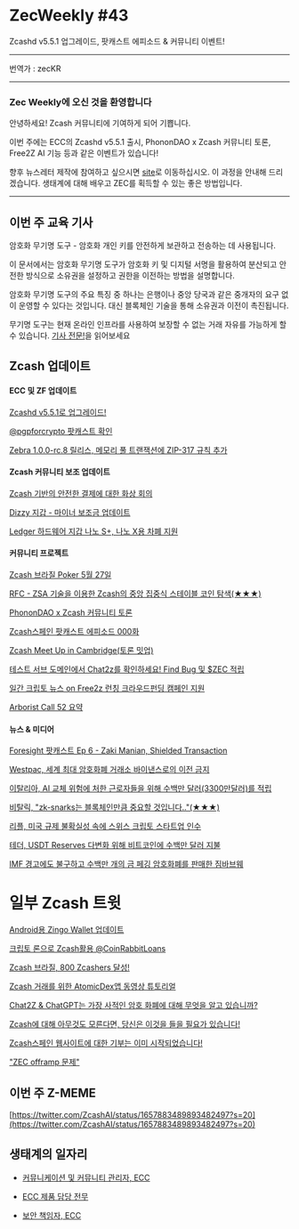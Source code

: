 # ZecWeekly #43

Zcashd v5.5.1 업그레이드, 팟캐스트 에피소드 & 커뮤니티 이벤트!

---

번역가 : zecKR

---

### Zec Weekly에 오신 것을 환영합니다

안녕하세요! Zcash 커뮤니티에 기여하게 되어 기쁩니다.

이번 주에는 ECC의 Zcashd v5.5.1 출시, PhononDAO x Zcash 커뮤니티 토론, Free2Z AI 기능 등과 같은 이벤트가 있습니다!

향후 뉴스레터 제작에 참여하고 싶으시면 [site](https://wiki.zechub.xyz/zecweekly-newsletter)로 이동하십시오. 이 과정을 안내해 드리겠습니다. 생태계에 대해 배우고 ZEC를 획득할 수 있는 좋은 방법입니다.

---

## 이번 주 교육 기사

암호화 무기명 도구 - 암호화 개인 키를 안전하게 보관하고 전송하는 데 사용됩니다.

이 문서에서는 암호화 무기명 도구가 암호화 키 및 디지털 서명을 활용하여 분산되고 안전한 방식으로 소유권을 설정하고 권한을 이전하는 방법을 설명합니다.

암호화 무기명 도구의 주요 특징 중 하나는 은행이나 중앙 당국과 같은 중개자의 요구 없이 운영할 수 있다는 것입니다. 대신 블록체인 기술을 통해 소유권과 이전이 촉진됩니다.

무기명 도구는 현재 온라인 인프라를 사용하여 보장할 수 없는 거래 자유를 가능하게 할 수 있습니다. [기사 전문!](https://free2z.com/Sqribbles/zpage/sqribbles-issue-4)을 읽어보세요


## Zcash 업데이트


#### ECC 및 ZF 업데이트

[Zcashd v5.5.1로 업그레이드!](https://github.com/zcash/zcash/releases/tag/v5.5.1)

[@pgpforcrypto 팟캐스트 확인](https://twitter.com/ElectricCoinCo/status/1659578946780909570?s=20)

[Zebra 1.0.0-rc.8 릴리스, 메모리 풀 트랜잭션에 ZIP-317 규칙 추가](https://github.com/ZcashFoundation/zebra/releases/tag/v1.0.0-rc.8)


#### Zcash 커뮤니티 보조 업데이트

[Zcash 기반의 안전한 결제에 대한 화상 회의](https://forum.zcashcommunity.com/t/zcash-based-secure-payment-infrastructure-for-a-privacy-focused-video-conferencing-service/44078/19)

[Dizzy 지갑 - 마이너 보조금 업데이트](https://forum.zcashcommunity.com/t/dizzy-wallet-minor-grants-updates/44446/8)

[Ledger 하드웨어 지갑 나노 S+, 나노 X용 차폐 지원](https://forum.zcashcommunity.com/t/shielded-support-for-ledger-hardware-wallets-nanos-nanox/44113/87)



#### 커뮤니티 프로젝트

[Zcash 브라질 Poker 5월 27일](https://twitter.com/zcashbrazil/status/1658893063664615424?s=20)

[RFC - ZSA 기술을 이용한 Zcash의 중앙 집중식 스테이블 코인 탐색(★★★)](https://forum.zcashcommunity.com/t/rfc-exploring-centralised-stablecoins-w-zsas/44635)

[PhononDAO x Zcash 커뮤니티 토론](https://twitter.com/ZecHub/status/1659682392037027841?s=20)

[Zcash스페인 팟캐스트 에피소드 000화](https://twitter.com/zcashesp/status/1657199002469777409?s=20)

[Zcash Meet Up in Cambridge(토론 밋업)](https://www.meetup.com/bostonzcash/events/293621573/) 

[테스트 서브 도메인에서 Chat2z를 확인하세요! Find Bug 및 $ZEC 적립](https://twitter.com/free2zcash/status/1658368682056138754?s=20)

[일간 크립토 뉴스 on Free2z 런칭 크라우드펀딩 캠페인 지원](https://twitter.com/alberdioni8406_/status/1659075294899101697?s=20)

[Arborist Call 52 요약](https://twitter.com/zksquirrel/status/1659404432621068288?cxt=HHwWgICzkcTisYcuAAAA)




#### 뉴스 & 미디어


[Foresight 팟캐스트 Ep 6 - Zaki Manian,  Shielded Transaction](https://youtu.be/7UI94ybEkpw)

[Westpac, 세계 최대 암호화폐 거래소 바이낸스로의 이전 금지](https://www.theguardian.com/business/2023/may/18/westpac-bans-transfers-to-worlds-largest-crypto-exchange-binance)

[이탈리아, AI 교체 위험에 처한 근로자들을 위해 수백만 달러(3300만달러)를 적립](https://cointelegraph.com/news/italy-sets-aside-millions-for-workers-at-risk-of-ai-replacement)

[비탈릭,  "zk-snarks는 블록체인만큼 중요할 것입니다.."(★★★)](https://twitter.com/EDCON2023/status/1659909050698547200)

[리플, 미국 규제 불확실성 속에 스위스 크립토 스타트업 인수](https://www.investopedia.com/ripple-metaco-7499357)

[테더, USDT Reserves 다변화 위해 비트코인에 수백만 달러 지불](https://www.investopedia.com/tether-to-buy-bitcoin-7499433)

[IMF 경고에도 불구하고 수백만 개의 금 페깅 암호화폐를 판매한 짐바브웨](https://cointelegraph.com/news/zimbabwe-sells-gold-backed-crypto-tokens)


# 일부 Zcash 트윗

[Android용 Zingo Wallet 업데이트](https://twitter.com/robmarn/status/1658129290981003272?s=20)

[크립토 론으로 Zcash활용 @CoinRabbitLoans](https://twitter.com/GuardaWallet/status/1659506846393049090?t=BscAGmrKjdToqQMel5Y75w&s=19) 

[Zcash 브라질, 800 Zcashers 달성!](https://twitter.com/zcashbrazil/status/1659332757854535680?s=20)

[Zcash 거래를 위한 AtomicDex앱 동영상 튜토리얼](https://twitter.com/AtomicDEX/status/1658871500374458368?s=20)

[Chat2Z & ChatGPT는 가장 사적인 암호 화폐에 대해 무엇을 알고 있습니까?](https://twitter.com/ZcashRussia/status/1659550182722134016?s=20)

[Zcash에 대해 아무것도 모른다면, 당신은 이것을 들을 필요가 있습니다!](https://twitter.com/CryptoCharged/status/1658940456510824451?s=20)

[Zcash스페인 웹사이트에 대한 기부는 이미 시작되었습니다!](https://twitter.com/gordonesroo/status/1659349988349038592?s=20)

["ZEC offramp 문제"](https://forum.zcashcommunity.com/t/the-zec-offramp-problem/44652)



## 이번 주 Z-MEME

[https://twitter.com/ZcashAI/status/1657883489893482497?s=20](https://twitter.com/ZcashAI/status/1657883489893482497?s=20)


## 생태계의 일자리

- [커뮤니케이션 및 커뮤니티 관리자, ECC](https://apply.workable.com/electric-coin-company/j/0EB27EE759/)

- [ECC 제품 담당 전무](https://apply.workable.com/electric-coin-company/j/6ACEC09B90/)

- [보안 책임자, ECC](https://apply.workable.com/electric-coin-company/j/E68A4C20E2/)
